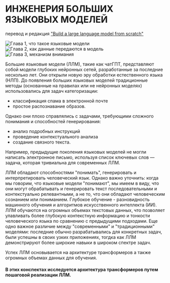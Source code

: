 # ИНЖЕНЕРИЯ БОЛЬШИХ ЯЗЫКОВЫХ МОДЕЛЕЙ  
перевод и редакция ["Build a large language model from scratch"](https://livebook.manning.com/book/build-a-large-language-model-from-scratch/welcome/v-6/)

![Глава 1, что такое языковые модели](01.ipynb)  
![Глава 2, как данные передаются в модель](02.ipynb)  
![Глава 3, механизм внимания](03.ipynb)

Большие языковые модели (ЛЛМ), такие как чатГПТ, представляют собой модели глубоких нейронных сетей, разработанные за последние несколько лет. Они открыли новую эру обработки естественного языка (НЛП). До появления больших языковых моделей традиционные методы (основанные на правилах или не нейронных моделях) использовались для задач категоризации:
 - классификация спама в электронной почте
 - простое распознавание образов.
 
 Однако они плохо справлялись с задачами, требующими сложного понимания и способностей генерирования:
  - анализ подробных инструкций
  - проведение контекстуального анализа
  - создание связного текста. 
  
Например, предыдущие поколения языковых моделей не могли написать электронное письмо, используя список ключевых слов — задача, которая тривиальна для современных ЛЛМ.

ЛЛМ обладают способностями "понимать", генерировать и интерпретировать человеческий язык. Однако важно уточнить: когда мы говорим, что языковые модели "понимают", мы имеем в виду, что они могут обрабатывать и генерировать текст последовательными и контекстуально релевантными, а не то, что они обладают человеческим сознанием или пониманием. Глубокое обучение - разновидность машинного обучения и алгоритмов искусственного интеллекта (ИИ). ЛЛМ обучаются на огромных объемах текстовых данных, что позволяет улавливать более глубокую контекстную информацию и тонкости человеческого языка по сравнению с предыдущими подходами. Еще одно важное различие между "современными" и "традиционными" моделями: последние обычно разрабатывались для конкретных задач, были успешны в своих узких приложениях, тогдка как ЛЛМ демонстрируют более широкие навыки в широком спектре задач.

Успех ЛЛМ основывается на архитектуре трансформеров а также огромных объемах данных для обучения.

#### В этих конспектах исследуется архитектура трансформеров путем пошаговой реализации ЛЛМ.  
